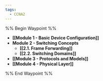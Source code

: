 ```yaml
---
tags:
  - CCNA2
---
```


%% Begin Waypoint %%
- **[[Module 1 - Basic Device Configuration]]**
- **Module 2 - Switching Concepts**
	- **[[2.1. Frame Forwarding]]**
	- **[[2.2. Switching Domains]]**
- **[[Module 3 - Protocols and Models]]**
- **[[Module 4 - Physical Layer]]**

%% End Waypoint %%

